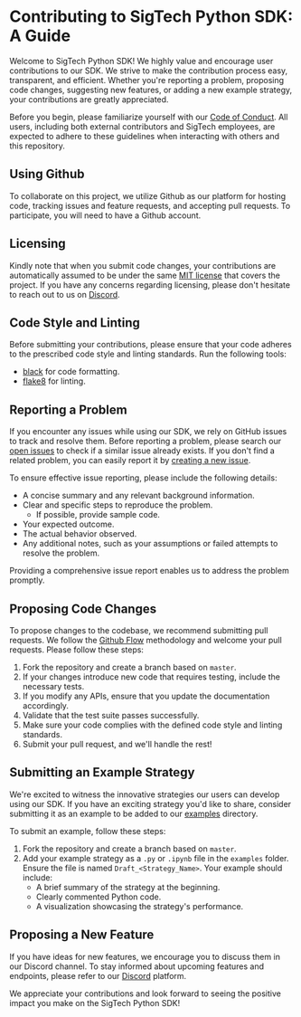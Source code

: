 # Contributing to SigTech Python SDK: A Guide

Welcome to SigTech Python SDK! We highly value and encourage user contributions to our SDK. We strive to make the contribution process easy, transparent, and efficient. Whether you're reporting a problem, proposing code changes, suggesting new features, or adding a new example strategy, your contributions are greatly appreciated.

Before you begin, please familiarize yourself with our [Code of Conduct](https://github.com/SIGTechnologies/sigtech-python/blob/master/CODE_OF_CONDUCT.md). All users, including both external contributors and SigTech employees, are expected to adhere to these guidelines when interacting with others and this repository.

## Using Github

To collaborate on this project, we utilize Github as our platform for hosting code, tracking issues and feature requests, and accepting pull requests. To participate, you will need to have a Github account.

## Licensing

Kindly note that when you submit code changes, your contributions are automatically assumed to be under the same [MIT license](https://github.com/SIGTechnologies/sigtech-python/blob/master/LICENSE) that covers the project. If you have any concerns regarding licensing, please don't hesitate to reach out to us on [Discord](https://discord.gg/XcVJDYV4k7).

## Code Style and Linting

Before submitting your contributions, please ensure that your code adheres to the prescribed code style and linting standards. Run the following tools:

- [black](https://github.com/psf/black) for code formatting.
- [flake8](https://flake8.pycqa.org/en/latest/) for linting.

## Reporting a Problem

If you encounter any issues while using our SDK, we rely on GitHub issues to track and resolve them. Before reporting a problem, please search our [open issues](https://github.com/SIGTechnologies/sigtech-python/issues/) to check if a similar issue already exists. If you don't find a related problem, you can easily report it by [creating a new issue](https://github.com/SIGTechnologies/sigtech-python/issues/new). 

To ensure effective issue reporting, please include the following details:

- A concise summary and any relevant background information.
- Clear and specific steps to reproduce the problem.
  - If possible, provide sample code.
- Your expected outcome.
- The actual behavior observed.
- Any additional notes, such as your assumptions or failed attempts to resolve the problem.

Providing a comprehensive issue report enables us to address the problem promptly.

## Proposing Code Changes

To propose changes to the codebase, we recommend submitting pull requests. We follow the [Github Flow](https://guides.github.com/introduction/flow/index.html) methodology and welcome your pull requests. Please follow these steps:

1. Fork the repository and create a branch based on `master`.
2. If your changes introduce new code that requires testing, include the necessary tests.
3. If you modify any APIs, ensure that you update the documentation accordingly.
4. Validate that the test suite passes successfully.
5. Make sure your code complies with the defined code style and linting standards.
6. Submit your pull request, and we'll handle the rest!

## Submitting an Example Strategy

We're excited to witness the innovative strategies our users can develop using our SDK. If you have an exciting strategy you'd like to share, consider submitting it as an example to be added to our [examples](https://github.com/SIGTechnologies/sigtech-python/tree/master/examples) directory.

To submit an example, follow these steps:

1. Fork the repository and create a branch based on `master`.
2. Add your example strategy as a `.py` or `.ipynb` file in the `examples` folder. Ensure the file is named `Draft_<Strategy_Name>`. Your example should include:
    - A brief summary of the strategy at the beginning.
    - Clearly commented Python code.
    - A visualization showcasing the strategy's performance.
    
## Proposing a New Feature

If you have ideas for new features, we encourage you to discuss them in our Discord channel. To stay informed about upcoming features and endpoints, please refer to our [Discord](https://discord.gg/XcVJDYV4k7) platform.

We appreciate your contributions and look forward to seeing the positive impact you make on the SigTech Python SDK!
